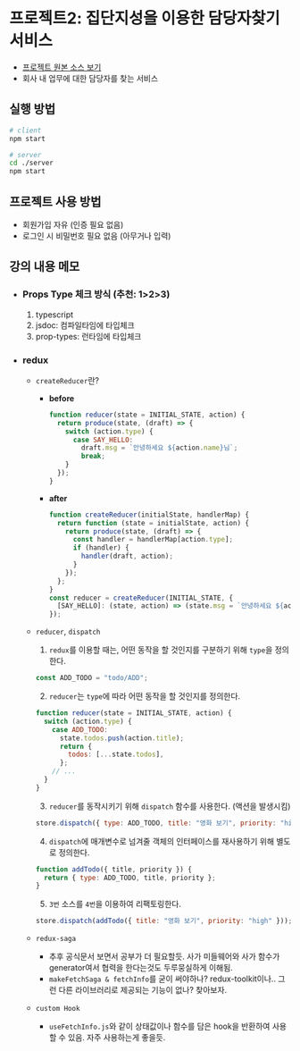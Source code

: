 # 프로젝트2: 집단지성을 이용한 담당자찾기 서비스

- [프로젝트 원본 소스 보기](https://github.com/landvibe/inflearn-react-project/tree/master/whois)
- 회사 내 업무에 대한 담당자를 찾는 서비스

## 실행 방법

```bash
# client
npm start
```

```bash
# server
cd ./server
npm start
```

## 프로젝트 사용 방법

- 회원가입 자유 (인증 필요 없음)
- 로그인 시 비밀번호 필요 없음 (아무거나 입력)

## 강의 내용 메모

- ### Props Type 체크 방식 (추천: 1>2>3)
  1. typescript
  2. jsdoc: 컴파일타임에 타입체크
  3. prop-types: 런타임에 타입체크
- ### redux

  - `createReducer`란?
    - **before**
      ```javascript
      function reducer(state = INITIAL_STATE, action) {
        return produce(state, (draft) => {
          switch (action.type) {
            case SAY_HELLO:
              draft.msg = `안녕하세요 ${action.name}님`;
              break;
          }
        });
      }
      ```
    - **after**
      ```javascript
      function createReducer(initialState, handlerMap) {
        return function (state = initialState, action) {
          return produce(state, (draft) => {
            const handler = handlerMap[action.type];
            if (handler) {
              handler(draft, action);
            }
          });
        };
      }
      const reducer = createReducer(INITIAL_STATE, {
        [SAY_HELLO]: (state, action) => (state.msg = `안녕하세요 ${action.name}님`),
      });
      ```
  - `reducer`, `dispatch`

    1. `redux`를 이용할 때는, 어떤 동작을 할 것인지를 구분하기 위해 `type`을 정의한다.

    ```javascript
    const ADD_TODO = "todo/ADD";
    ```

    2. `reducer`는 `type`에 따라 어떤 동작을 할 것인지를 정의한다.

    ```javascript
    function reducer(state = INITIAL_STATE, action) {
      switch (action.type) {
        case ADD_TODO:
          state.todos.push(action.title);
          return {
            todos: [...state.todos],
          };
        // ...
      }
    }
    ```

    3. `reducer`를 동작시키기 위해 `dispatch` 함수를 사용한다. (액션을 발생시킴)

    ```javascript
    store.dispatch({ type: ADD_TODO, title: "영화 보기", priority: "high" });
    ```

    4. `dispatch`에 매개변수로 넘겨줄 객체의 인터페이스를 재사용하기 위해 별도로 정의한다.

    ```javascript
    function addTodo({ title, priority }) {
      return { type: ADD_TODO, title, priority };
    }
    ```

    5. `3번` 소스를 `4번`을 이용하여 리팩토링한다.

    ```javascript
    store.dispatch(addTodo({ title: "영화 보기", priority: "high" }));
    ```

  - `redux-saga`
    - 추후 공식문서 보면서 공부가 더 필요할듯. 사가 미들웨어와 사가 함수가 generator여서 협력을 한다는것도 두루뭉실하게 이해됨.
    - `makeFetchSaga & fetchInfo`를 굳이 써야하나? redux-toolkit이나.. 그런 다른 라이브러리로 제공되는 기능이 없나? 찾아보자.
  - `custom Hook`
    - `useFetchInfo.js`와 같이 상태값이나 함수를 담은 hook을 반환하여 사용할 수 있음. 자주 사용하는게 좋을듯.
